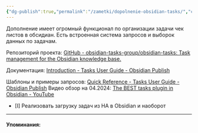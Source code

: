 ```yaml
---
{"dg-publish":true,"permalink":"/zametki/dopolnenie-obsidian-tasks/","created":"2024-07-06 17:47","updated":"2024-09-03T16:25:48+03:00"}
---
```


Дополнение имеет огромный функционал по организации задачи чек листов в обсидиан. Есть встроенная система запросов и выборок данных по задачам.

Репозиторий проекта: [GitHub - obsidian-tasks-group/obsidian-tasks: Task management for the Obsidian knowledge base.](https://github.com/obsidian-tasks-group/obsidian-tasks)

Документация: [Introduction - Tasks User Guide - Obsidian Publish](https://publish.obsidian.md/tasks/Introduction)

Шаблоны и примеры запросов: [Quick Reference - Tasks User Guide - Obsidian Publish](https://publish.obsidian.md/tasks/Quick+Reference)
Видео обзор на 04.2024: [The BEST tasks plugin in Obsidian - YouTube](https://www.youtube.com/watch?v=quXNtjTe5WE&t=1327s)

- [I] Реализовать загрузку задач из HA в Obsidian и наоборот

---
#### Упоминания:
